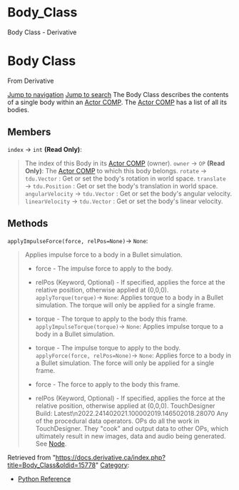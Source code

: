 

# Body_Class

Body Class - Derivative




# Body Class
From Derivative

[Jump to navigation](#mw-head)
[Jump to search](#searchInput)
The Body Class describes the contents of a single body within an [Actor COMP](Actor_COMP.html "Actor COMP").
The [Actor COMP](Actor_COMP.html "Actor COMP") has a list of all its bodies.
  

## Members
`index` → `int` **(Read Only)**:
> The index of this Body in its [Actor COMP](Actor_COMP.html "Actor COMP") (owner).
`owner` → `OP` **(Read Only)**:
> The [Actor COMP](Actor_COMP.html "Actor COMP") to which this body belongs.
`rotate` → `tdu.Vector` :
> Get or set the body's rotation in world space.
`translate` → `tdu.Position` :
> Get or set the body's translation in world space.
`angularVelocity` → `tdu.Vector` :
> Get or set the body's angular velocity.
`linearVelocity` → `tdu.Vector` :
> Get or set the body's linear velocity.
## Methods
`applyImpulseForce(force, relPos=None)`→ `None`:
> Applies impulse force to a body in a Bullet simulation.
> 
> * force - The impulse force to apply to the body.
> * relPos (Keyword, Optional) - If specified, applies the force at the relative position, otherwise applied at (0,0,0).
`applyTorque(torque)`→ `None`:
> Applies torque to a body in a Bullet simulation. The torque will only be applied for a single frame.
> 
> * torque - The torque to apply to the body this frame.
`applyImpulseTorque(torque)`→ `None`:
> Applies impulse torque to a body in a Bullet simulation.
> 
> * torque - The impulse torque to apply to the body.
`applyForce(force, relPos=None)`→ `None`:
> Applies force to a body in a Bullet simulation. The force will only be applied for a single frame.
> 
> * force - The force to apply to the body this frame.
> * relPos (Keyword, Optional) - If specified, applies the force at the relative position, otherwise applied at (0,0,0).
TouchDesigner Build: Latest\n2022.241402021.100002019.146502018.28070
Any of the procedural data operators. OPs do all the work in TouchDesigner. They "cook" and output data to other OPs, which ultimately result in new images, data and audio being generated. See [Node](Node.html "Node").

Retrieved from "<https://docs.derivative.ca/index.php?title=Body_Class&oldid=15778>"
[Category](Special_Categories.html "Special:Categories"):
* [Python Reference](Category_Python_Reference.html "Category:Python Reference")